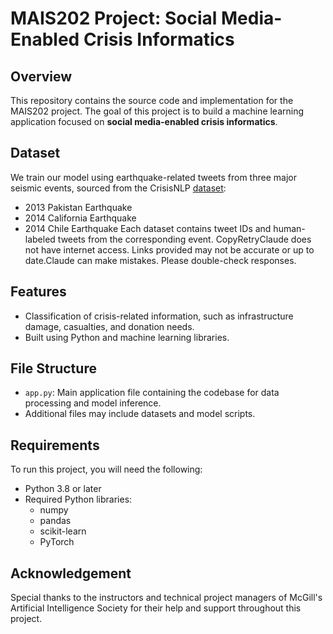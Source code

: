 # MAIS202 Project: Social Media-Enabled Crisis Informatics

## Overview
This repository contains the source code and implementation for the MAIS202 project. 
The goal of this project is to build a machine learning application focused on **social media-enabled crisis informatics**.

## Dataset
We train our model using earthquake-related tweets from three major seismic events, sourced from the CrisisNLP [dataset](https://crisisnlp.qcri.org/):
- 2013 Pakistan Earthquake
- 2014 California Earthquake
- 2014 Chile Earthquake
Each dataset contains tweet IDs and human-labeled tweets from the corresponding event. CopyRetryClaude does not have internet access. Links provided may not be accurate or up to date.Claude can make mistakes. Please double-check responses.

## Features
- Classification of crisis-related information, such as infrastructure damage, casualties, and donation needs.
- Built using Python and machine learning libraries.

## File Structure
- `app.py`: Main application file containing the codebase for data processing and model inference.
- Additional files may include datasets and model scripts.

## Requirements
To run this project, you will need the following:
- Python 3.8 or later
- Required Python libraries:
  - numpy
  - pandas
  - scikit-learn
  - PyTorch

## Acknowledgement
Special thanks to the instructors and technical project managers of McGill's Artificial Intelligence Society for their help and support throughout this project.

